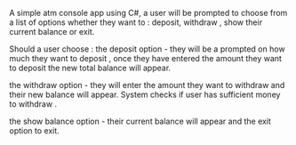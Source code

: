 
A simple atm console app using C#, a user will be prompted to choose from a list of options whether they want to : deposit, withdraw , show their current balance or exit. 

Should a user choose :
the deposit option - they will be a prompted on how much they want to deposit , once they have entered the amount they want to deposit the new total balance will appear.

the withdraw option - they will enter the amount they want to withdraw and their new balance will appear. System checks if user has sufficient money to withdraw .

the show balance option - their current balance will appear and the exit option to exit.
